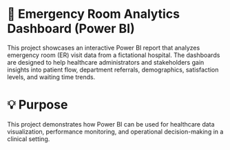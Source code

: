 # 🏥 Emergency Room Analytics Dashboard (Power BI)
This project showcases an interactive Power BI report that analyzes emergency room (ER) visit data from a fictational hospital. The dashboards are designed to help healthcare administrators and stakeholders gain insights into patient flow, department referrals, demographics, satisfaction levels, and waiting time trends.

# 💡 Purpose
This project demonstrates how Power BI can be used for healthcare data visualization, performance monitoring, and operational decision-making in a clinical setting.
